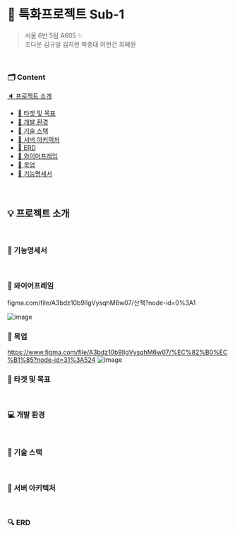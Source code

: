# 🚩 특화프로젝트 Sub-1

> 서울 6반 5팀 A605 ✨  
> 조다운 김규일 김지현 박종대 이현건 최혜원  

<br>

### 🗂 Content
[🔈 프로젝트 소개](#-프로젝트-소개)
   <br>
   - [📑 타겟 및 목표](#-타겟-및-목표)
   - [📑 개발 환경](#-개발-환경)
   - [📑 기술 스택](#-기술-스택)
   - [📑 서버 아키텍처](#-서버-아키텍처)
   - [📑 ERD](#-erd)
   - [📑 와이어프레임](#-와이어프레임)
   - [📑 목업](#-목업)
   - [📑 기능명세서](#-기능명세서)
     <br>
<br><br>

## 💡 프로젝트 소개

<br>


### 💎 기능명세서

<br>

### 📖 와이어프레임
figma.com/file/A3bdz10b9lIgVysqhM6w07/산책?node-id=0%3A1

![image](/uploads/a000c423df7df284a3211ea4f8191dd8/image.png)
<br>


### 🎨 목업
https://www.figma.com/file/A3bdz10b9lIgVysqhM6w07/%EC%82%B0%EC%B1%85?node-id=31%3A524
![image](/uploads/8a482c82a44326756c69440d5d5c2c99/image.png)
<br>


### 🔔 타겟 및 목표

<br>

### 💻 개발 환경

<br>

### 🔨 기술 스택

<br>

### 🎈 서버 아키텍처

<br>

### 🔍 ERD

<br>
